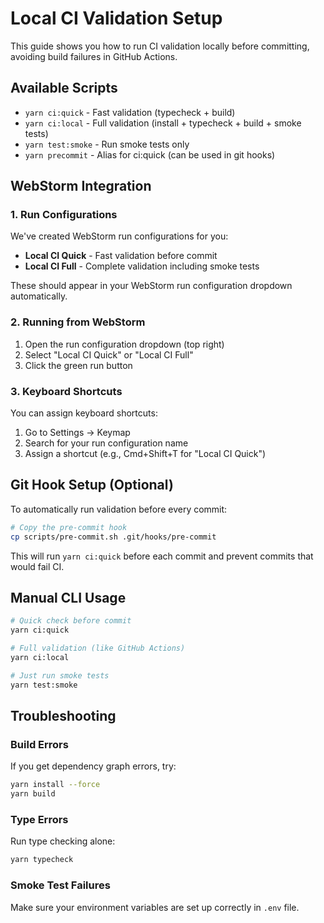 # Local CI Validation Setup

This guide shows you how to run CI validation locally before committing, avoiding build failures in GitHub Actions.

## Available Scripts

- `yarn ci:quick` - Fast validation (typecheck + build)
- `yarn ci:local` - Full validation (install + typecheck + build + smoke tests)
- `yarn test:smoke` - Run smoke tests only
- `yarn precommit` - Alias for ci:quick (can be used in git hooks)

## WebStorm Integration

### 1. Run Configurations
We've created WebStorm run configurations for you:
- **Local CI Quick** - Fast validation before commit
- **Local CI Full** - Complete validation including smoke tests

These should appear in your WebStorm run configuration dropdown automatically.

### 2. Running from WebStorm
1. Open the run configuration dropdown (top right)
2. Select "Local CI Quick" or "Local CI Full"
3. Click the green run button

### 3. Keyboard Shortcuts
You can assign keyboard shortcuts:
1. Go to Settings → Keymap
2. Search for your run configuration name
3. Assign a shortcut (e.g., Cmd+Shift+T for "Local CI Quick")

## Git Hook Setup (Optional)

To automatically run validation before every commit:

```bash
# Copy the pre-commit hook
cp scripts/pre-commit.sh .git/hooks/pre-commit
```

This will run `yarn ci:quick` before each commit and prevent commits that would fail CI.

## Manual CLI Usage

```bash
# Quick check before commit
yarn ci:quick

# Full validation (like GitHub Actions)
yarn ci:local

# Just run smoke tests
yarn test:smoke
```

## Troubleshooting

### Build Errors
If you get dependency graph errors, try:
```bash
yarn install --force
yarn build
```

### Type Errors
Run type checking alone:
```bash
yarn typecheck
```

### Smoke Test Failures
Make sure your environment variables are set up correctly in `.env` file.
